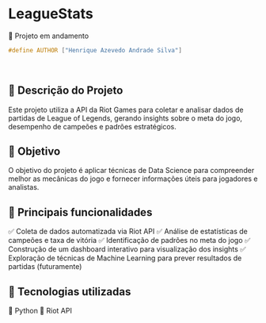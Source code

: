 # LeagueStats

🚧 Projeto em andamento

```cpp
#define AUTHOR ["Henrique Azevedo Andrade Silva"]
```
&nbsp;

## 📰 Descrição do Projeto
Este projeto utiliza a API da Riot Games para coletar e analisar dados de partidas de 
League of Legends, gerando insights sobre o meta do jogo, desempenho de campeões e padrões 
estratégicos.

## 🎯 Objetivo
O objetivo do projeto é aplicar técnicas de Data Science para compreender melhor as 
mecânicas do jogo e fornecer informações úteis para jogadores e analistas. 

## 🔧 Principais funcionalidades
✅ Coleta de dados automatizada via Riot API
✅ Análise de estatísticas de campeões e taxa de vitória
✅ Identificação de padrões no meta do jogo
✅ Construção de um dashboard interativo para visualização dos insights
✅ Exploração de técnicas de Machine Learning para prever resultados de partidas (futuramente)

## 🔰 Tecnologias utilizadas
🔹 Python
🔹 Riot API